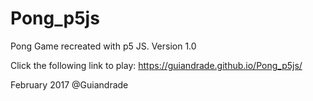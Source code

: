 # Pong_p5js

Pong Game recreated with p5 JS.
Version 1.0

Click the following link to play:
https://guiandrade.github.io/Pong_p5js/

February 2017
@Guiandrade
